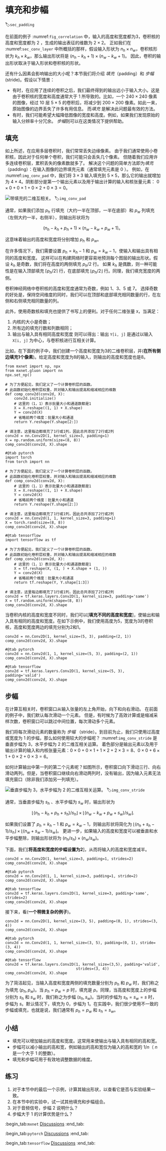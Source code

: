 # 填充和步幅
:label:`sec_padding`

在前面的例子 :numref:`fig_correlation` 中，输入的高度和宽度都为$3$，卷积核的高度和宽度都为 $2$ ，生成的输出表征的维数为 $2\times2$。
正如我们在 :numref:`sec_conv_layer` 中所概括的那样，假设输入形状为 $n_h\times n_w$，卷积核形状为 $k_h\times k_w$，那么输出形状将是 $(n_h-k_h+1) \times (n_w-k_w+1)$。
因此，卷积的输出形状取决于输入形状和卷积核的形状。

还有什么因素会影响输出的大小呢？本节我们将介绍 *填充*（padding）和 *步幅* (stride)。假设以下情景：
- 有时，在应用了连续的卷积之后，我们最终得到的输出远小于输入大小。这是由于卷积核的宽度和高度通常大于 $1$ 所导致的。比如，一个 $240 \times 240$ 像素的图像，经过 $10$ 层 $5 \times 5$ 的卷积后，将减少到 $200 \times 200$ 像素。如此一来，原始图像的边界丢失了许多有用信息。 而*填充* 是解决此问题最有效的方法。
- 有时，我们可能希望大幅降低图像的宽度和高度。例如，如果我们发现原始的输入分辨率十分冗余。 *步幅*则可以在这类情况下提供帮助。



## 填充

如上所述，在应用多层卷积时，我们常常丢失边缘像素。
由于我们通常使用小卷积核，因此对于任何单个卷积，我们可能只会丢失几个像素。
但随着我们应用许多连续卷积层，累积丢失的像素数就多了。
解决这个问题的简单方法即为*填充*（padding）：在输入图像的边界填充元素（通常填充元素是 $0$ ）。
例如，在 :numref:`img_conv_pad` 中，我们将 $3 \times 3$ 输入填充到 $5 \times 5$，那么它的输出就增加为 $4 \times 4$。阴影部分是第一个输出元素以及用于输出计算的输入和核张量元素：
$0\times0+0\times1+0\times2+0\times3=0$。

![带填充的二维互相关。](../img/conv-pad.svg)
:label:`img_conv_pad`

通常，如果我们添加 $p_h$ 行填充（大约一半在顶部，一半在底部）和 $p_w$ 列填充（左侧大约一半，右侧半），则输出形状将为

$$(n_h-k_h+p_h+1)\times(n_w-k_w+p_w+1)。$$

这意味着输出的高度和宽度将分别增加 $p_h$ 和 $p_w$。

在许多情况下，我们需要设置 $p_h=k_h-1$ 和 $p_w=k_w-1$，使输入和输出具有相同的高度和宽度。
这样可以在构建网络时更容易地预测每个图层的输出形状。假设 $k_h$ 是奇数，我们将在高度的两侧填充 $p_h/2$ 行。
如果 $k_h$ 是偶数，则一种可能性是在输入顶部填充 $\lceil p_h/2\rceil$ 行，在底部填充 $\lfloor p_h/2\rfloor$ 行。同理，我们填充宽度的两侧。

卷积神经网络中卷积核的高度和宽度通常为奇数，例如 1、3、5 或 7。
选择奇数的好处是，保持空间维度的同时，我们可以在顶部和底部填充相同数量的行，在左侧和右侧填充相同数量的列。

此外，使用奇数核和填充也提供了书写上的便利。对于任何二维张量 `X`，当满足：
1. 内核的大小是奇数；
2. 所有边的填充行数和列数相同；
3. 输出与输入具有相同高度和宽度
则可以得出：输出 `Y[i, j]` 是通过以输入 `X[i, j]` 为中心，与卷积核进行互相关计算。

比如，在下面的例子中，我们创建一个高度和宽度为3的二维卷积层，并(**在所有侧边填充1个像素**)。给定高度和宽度为8的输入，则输出的高度和宽度也是8。

```{.python .input}
from mxnet import np, npx
from mxnet.gluon import nn
npx.set_np()

# 为了方便起见，我们定义了一个计算卷积层的函数。
# 此函数初始化卷积层权重，并对输入和输出提高和缩减相应的维数
def comp_conv2d(conv2d, X):
    conv2d.initialize()
    # 这里的（1，1）表示批量大小和通道数都是1
    X = X.reshape((1, 1) + X.shape)
    Y = conv2d(X)
    # 省略前两个维度：批量大小和通道
    return Y.reshape(Y.shape[2:])

# 请注意，这里每边都填充了1行或1列，因此总共添加了2行或2列
conv2d = nn.Conv2D(1, kernel_size=3, padding=1)
X = np.random.uniform(size=(8, 8))
comp_conv2d(conv2d, X).shape
```

```{.python .input}
#@tab pytorch
import torch
from torch import nn

# 为了方便起见，我们定义了一个计算卷积层的函数。
# 此函数初始化卷积层权重，并对输入和输出提高和缩减相应的维数
def comp_conv2d(conv2d, X):
    # 这里的（1，1）表示批量大小和通道数都是1
    X = X.reshape((1, 1) + X.shape)
    Y = conv2d(X)
    # 省略前两个维度：批量大小和通道
    return Y.reshape(Y.shape[2:])

# 请注意，这里每边都填充了1行或1列，因此总共添加了2行或2列
conv2d = nn.Conv2d(1, 1, kernel_size=3, padding=1)
X = torch.rand(size=(8, 8))
comp_conv2d(conv2d, X).shape
```

```{.python .input}
#@tab tensorflow
import tensorflow as tf

# 为了方便起见，我们定义了一个计算卷积层的函数。
# 此函数初始化卷积层权重，并对输入和输出提高和缩减相应的维数
def comp_conv2d(conv2d, X):
    # 这里的（1，1）表示批量大小和通道数都是1
    X = tf.reshape(X, (1, ) + X.shape + (1, ))
    Y = conv2d(X)
    # 省略前两个维度：批量大小和通道
    return tf.reshape(Y, Y.shape[1:3])

# 请注意，这里每边都填充了1行或1列，因此总共添加了2行或2列
conv2d = tf.keras.layers.Conv2D(1, kernel_size=3, padding='same')
X = tf.random.uniform(shape=(8, 8))
comp_conv2d(conv2d, X).shape
```

当卷积内核的高度和宽度不同时，我们可以[**填充不同的高度和宽度**]，使输出和输入具有相同的高度和宽度。在如下示例中，我们使用高度为5，宽度为3的卷积核，高度和宽度两边的填充分别为2和1。

```{.python .input}
conv2d = nn.Conv2D(1, kernel_size=(5, 3), padding=(2, 1))
comp_conv2d(conv2d, X).shape
```

```{.python .input}
#@tab pytorch
conv2d = nn.Conv2d(1, 1, kernel_size=(5, 3), padding=(2, 1))
comp_conv2d(conv2d, X).shape
```

```{.python .input}
#@tab tensorflow
conv2d = tf.keras.layers.Conv2D(1, kernel_size=(5, 3), padding='valid')
comp_conv2d(conv2d, X).shape
```

## 步幅

在计算互相关时，卷积窗口从输入张量的左上角开始，向下和向右滑动。
在前面的例子中，我们默认每次滑动一个元素。
但是，有时候为了高效计算或是缩减采样次数，卷积窗口可以跳过中间位置，每次滑动多个元素。

我们将每次滑动元素的数量称为 *步幅* （stride）。到目前为止，我们只使用过高度或宽度为 $1$ 的步幅，那么如何使用较大的步幅呢？
:numref:`img_conv_stride` 是垂直步幅为 $3$，水平步幅为 $2$ 的二维互相关运算。
着色部分是输出元素以及用于输出计算的输入和内核张量元素：$0\times0+0\times1+1\times2+2\times3=8$、$0\times0+6\times1+0\times2+0\times3=6$。

如何计算输出中第一列的第二个元素呢？如图所示，卷积窗口向下滑动三行、向右滑动两列。但是，当卷积窗口继续向右滑动两列时，没有输出，因为输入元素无法填充窗口（除非我们添加另一列填充）。

![垂直步幅为 $3$，水平步幅为 $2$ 的二维互相关运算。](../img/conv-stride.svg)
:label:`img_conv_stride`

通常，当垂直步幅为 $s_h$ 、水平步幅为 $s_w$ 时，输出形状为

$$\lfloor(n_h-k_h+p_h+s_h)/s_h\rfloor \times \lfloor(n_w-k_w+p_w+s_w)/s_w\rfloor.$$

如果我们设置了 $p_h=k_h-1$ 和 $p_w=k_w-1$，则输出形状将简化为 $\lfloor(n_h+s_h-1)/s_h\rfloor \times \lfloor(n_w+s_w-1)/s_w\rfloor$。
更进一步，如果输入的高度和宽度可以被垂直和水平步幅整除，则输出形状将为 $(n_h/s_h) \times (n_w/s_w)$。

下面，我们[**将高度和宽度的步幅设置为2**]，从而将输入的高度和宽度减半。

```{.python .input}
conv2d = nn.Conv2D(1, kernel_size=3, padding=1, strides=2)
comp_conv2d(conv2d, X).shape
```

```{.python .input}
#@tab pytorch
conv2d = nn.Conv2d(1, 1, kernel_size=3, padding=1, stride=2)
comp_conv2d(conv2d, X).shape
```

```{.python .input}
#@tab tensorflow
conv2d = tf.keras.layers.Conv2D(1, kernel_size=3, padding='same', strides=2)
comp_conv2d(conv2d, X).shape
```

接下来，看(**一个稍微复杂的例子**)。

```{.python .input}
conv2d = nn.Conv2D(1, kernel_size=(3, 5), padding=(0, 1), strides=(3, 4))
comp_conv2d(conv2d, X).shape
```

```{.python .input}
#@tab pytorch
conv2d = nn.Conv2d(1, 1, kernel_size=(3, 5), padding=(0, 1), stride=(3, 4))
comp_conv2d(conv2d, X).shape
```

```{.python .input}
#@tab tensorflow
conv2d = tf.keras.layers.Conv2D(1, kernel_size=(3,5), padding='valid',
                                strides=(3, 4))
comp_conv2d(conv2d, X).shape
```

为了简洁起见，当输入高度和宽度两侧的填充数量分别为 $p_h$ 和 $p_w$ 时，我们称之为填充 $(p_h, p_w)$。当 $p_h = p_w = p$ 时，填充是 $p$。同理，当高度和宽度上的步幅分别为 $s_h$ 和 $s_w$ 时，我们称之为步幅 $(s_h, s_w)$。当时的步幅为 $s_h = s_w = s$ 时，步幅为 $s$。默认情况下，填充为 0，步幅为 1。在实践中，我们很少使用不一致的步幅或填充，也就是说，我们通常有 $p_h = p_w$ 和 $s_h = s_w$。


## 小结

* 填充可以增加输出的高度和宽度。这常用来使输出与输入具有相同的高和宽。
* 步幅可以减小输出的高和宽，例如输出的高和宽仅为输入的高和宽的 $1/n$（ $n$ 是一个大于 $1$ 的整数）。
* 填充和步幅可用于有效地调整数据的维度。

## 练习

1. 对于本节中的最后一个示例，计算其输出形状，以查看它是否与实验结果一致。
1. 在本节中的实验中，试一试其他填充和步幅组合。
1. 对于音频信号，步幅 $2$ 说明什么？
1. 步幅大于 $1$ 的计算优势是什么？

:begin_tab:`mxnet`
[Discussions](https://discuss.d2l.ai/t/1852)
:end_tab:

:begin_tab:`pytorch`
[Discussions](https://discuss.d2l.ai/t/1851)
:end_tab:

:begin_tab:`tensorflow`
[Discussions](https://discuss.d2l.ai/t/1850)
:end_tab:
